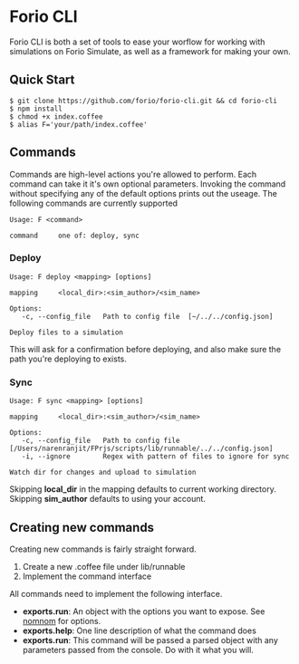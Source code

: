 # Forio CLI

Forio CLI is both a set of tools to ease your worflow for working with simulations on Forio Simulate, as well as a framework for making your own.

## Quick Start

    $ git clone https://github.com/forio/forio-cli.git && cd forio-cli
    $ npm install
    $ chmod +x index.coffee
    $ alias F='your/path/index.coffee'

## Commands
Commands are high-level actions you're allowed to perform. Each command can take it it's own optional parameters. Invoking the command without specifying any of the default options prints out the useage. The following commands are currently supported

    Usage: F <command>

    command     one of: deploy, sync

### Deploy

    Usage: F deploy <mapping> [options]

    mapping     <local_dir>:<sim_author>/<sim_name>

    Options:
       -c, --config_file   Path to config file  [~/../../config.json]

    Deploy files to a simulation

This will ask for a confirmation before deploying, and also make sure the path you're deploying to exists.

### Sync
    Usage: F sync <mapping> [options]

    mapping     <local_dir>:<sim_author>/<sim_name>

    Options:
       -c, --config_file   Path to config file  [/Users/narenranjit/FPrjs/scripts/lib/runnable/../../config.json]
       -i, --ignore        Regex with pattern of files to ignore for sync

    Watch dir for changes and upload to simulation

Skipping __local_dir__ in the mapping defaults to current working directory. Skipping __sim_author__ defaults to using your account.


## Creating new commands

Creating new commands is fairly straight forward.

1. Create a new .coffee file under lib/runnable
2. Implement the command interface

All commands need to implement the following interface.

- __exports.run__: An object with the options you want to expose. See [nomnom][nom_nom_site] for options.
- __exports.help__: One line description of what the command does
- __exports.run__: This command will be passed a parsed object with any parameters passed from the console. Do with it what you will.


[nom_nom_site]: https://github.com/harthur/nomnom
